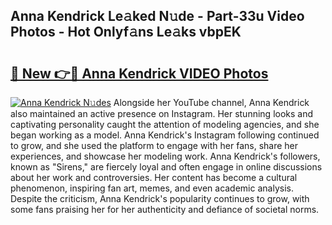 ## Anna Kendrick Le𝚊ked N𝚞de - Part-33u Video Photos - Hot Onlyf𝚊ns Le𝚊ks vbpEK

# <h2><a href="http://ab11085.deff.icu/?id=Anna+Kendrick">🔗 New 👉🔴 Anna Kendrick VIDEO Photos</a></h2>

[![Anna Kendrick N𝚞des](https://i.imgur.com/rIISA9y.gif)](http://ab11085.deff.icu/?id=Anna+Kendrick)
Alongside her YouTube channel, Anna Kendrick also maintained an active presence on Instagram. Her stunning looks and captivating personality caught the attention of modeling agencies, and she began working as a model. Anna Kendrick's Instagram following continued to grow, and she used the platform to engage with her fans, share her experiences, and showcase her modeling work. Anna Kendrick's followers, known as "Sirens," are fiercely loyal and often engage in online discussions about her work and controversies. Her content has become a cultural phenomenon, inspiring fan art, memes, and even academic analysis. Despite the criticism, Anna Kendrick's popularity continues to grow, with some fans praising her for her authenticity and defiance of societal norms.
